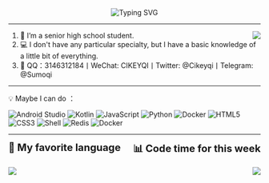 <div align="center">
    <img src="https://readme-typing-svg.demolab.com?font=Noto+Sans&duration=2000&pause=1000&center=%E7%9C%9F&vCenter=%E7%9C%9F&repeat=%E7%9C%9F&width=435&lines=Hi%2C+I'm+CikeyQi.+%F0%9F%91%8B;A+high+school+student.+%F0%9F%8F%AB;Also+an+amateur+coder.+%F0%9F%92%BB;I+hope+you+like+my+project%2C+thank.+%F0%9F%92%96" alt="Typing SVG">
</div>

---

<a href="#">
  <img align="right" src="https://github-readme-stats.vercel.app/api?username=CikeyQi&show_icons=true&theme=radical)" />
</a>

1. 🏫 I’m a senior high school student.
2. 💻 I don't have any particular specialty, but I have a basic knowledge of a little bit of everything.
3. 🤙 QQ：3146312184丨WeChat: CIKEYQI丨Twitter: @Cikeyqi丨Telegram: @Sumoqi

---

 💡 Maybe I can do ：

![Android Studio](https://img.shields.io/static/v1?style=for-the-badge&message=Android+Studio&color=222222&logo=Android+Studio&logoColor=3DDC84&label=)
![Kotlin](https://img.shields.io/static/v1?style=for-the-badge&message=Kotlin&color=7F52FF&logo=Kotlin&logoColor=FFFFFF&label=)
![JavaScript](https://img.shields.io/static/v1?style=for-the-badge&message=JavaScript&color=222222&logo=JavaScript&logoColor=F7DF1E&label=)
![Python](https://img.shields.io/static/v1?style=for-the-badge&message=Python&color=3776AB&logo=Python&logoColor=FFFFFF&label=)
![Docker](https://img.shields.io/static/v1?style=for-the-badge&message=Docker&color=2496ED&logo=Docker&logoColor=FFFFFF&label=)
![HTML5](https://img.shields.io/static/v1?style=for-the-badge&message=HTML5&color=E34F26&logo=HTML5&logoColor=FFFFFF&label=)
![CSS3](https://img.shields.io/static/v1?style=for-the-badge&message=CSS3&color=1572B6&logo=CSS3&logoColor=FFFFFF&label=)
![Shell](https://img.shields.io/static/v1?style=for-the-badge&message=Shell&color=222222&logo=Shell&logoColor=FFD500&label=)
![Redis](https://img.shields.io/static/v1?style=for-the-badge&message=Redis&color=DC382D&logo=Redis&logoColor=FFFFFF&label=)
![Docker](https://img.shields.io/static/v1?style=for-the-badge&message=Docker&color=2496ED&logo=Docker&logoColor=FFFFFF&label=)

---

<div style="display: flex; justify-content: space-between;">
    <div style="text-align: left;"><span style="font-size: 20px;"><b>📓 My favorite language<b></span></div>
    <div style="text-align: right;"><span style="font-size: 20px;"><b>📊 Code time for this week<b></span></div>
</div>

<br>

<a href="#">
  <img align="left" src="https://github-readme-stats.vercel.app/api/top-langs/?username=CikeyQi&layout=compact" />
</a>


<a href="#">
  <img align="right" src="https://github-readme-stats.vercel.app/api/wakatime?username=CikeyQi\&layout=compact" />
</a>

